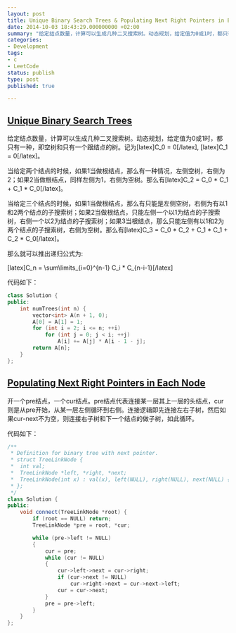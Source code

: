 ```yaml
---
layout: post
title: Unique Binary Search Trees & Populating Next Right Pointers in Each Node
date: 2014-10-03 18:43:29.000000000 +02:00
summary: "给定结点数量，计算可以生成几种二叉搜索树。动态规划，给定值为0或1时，都只有一种，即空树和只有一个跟结点的树。"
categories:
- Development
tags:
- c
- LeetCode
status: publish
type: post
published: true

---
```


## [Unique Binary Search Trees](https://oj.leetcode.com/problems/unique-binary-search-trees/)

给定结点数量，计算可以生成几种二叉搜索树。动态规划，给定值为0或1时，都只有一种，即空树和只有一个跟结点的树。记为[latex]C_0 = 0[/latex], [latex]C_1 = 0[/latex]。

当给定两个结点的时候，如果1当做根结点，那么有一种情况，左侧空树，右侧为2；如果2当做根结点，同样左侧为1，右侧为空树。那么有[latex]C_2 = C_0 * C_1 + C_1 * C_0[/latex]。

当给定三个结点的时候，如果1当做根结点，那么有只能是左侧空树，右侧为有以1和2两个结点的子搜索树；如果2当做根结点，只能左侧一个以1为结点的子搜索树，右侧一个以2为结点的子搜索树；如果3当根结点，那么只能左侧有以1和2为两个结点的子搜索树，右侧为空树。那么有[latex]C_3 = C_0 * C_2 + C_1 * C_1 + C_2 * C_0[/latex]。

那么就可以推出递归公式为:

[latex]C_n = \sum\limits_{i=0}^{n-1} C_i * C_{n-i-1}[/latex]

代码如下：

```c++
class Solution {
public:
    int numTrees(int n) {
        vector<int> A(n + 1, 0);
        A[0] = A[1] = 1;
        for (int i = 2; i <= n; ++i)
            for (int j = 0; j < i; ++j)
                A[i] += A[j] * A[i - 1 - j];
        return A[n];
    }
};
```





## [Populating Next Right Pointers in Each Node](https://oj.leetcode.com/problems/populating-next-right-pointers-in-each-node/)

开一个pre结点，一个cur结点。pre结点代表连接某一层其上一层的头结点，cur则是从pre开始，从某一层左侧循环到右侧。连接逻辑即先连接左右子树，然后如果cur-next不为空，则连接右子树和下一个结点的做子树，如此循环。

代码如下：

```c++
/**
 * Definition for binary tree with next pointer.
 * struct TreeLinkNode {
 *  int val;
 *  TreeLinkNode *left, *right, *next;
 *  TreeLinkNode(int x) : val(x), left(NULL), right(NULL), next(NULL) {}
 * };
 */
class Solution {
public:
    void connect(TreeLinkNode *root) {
        if (root == NULL) return;
        TreeLinkNode *pre = root, *cur;

        while (pre->left != NULL)
        {
            cur = pre;
            while (cur != NULL)
            {
                cur->left->next = cur->right;
                if (cur->next != NULL)
                    cur->right->next = cur->next->left;
                cur = cur->next;
            }
            pre = pre->left;
        }
    }
};
```